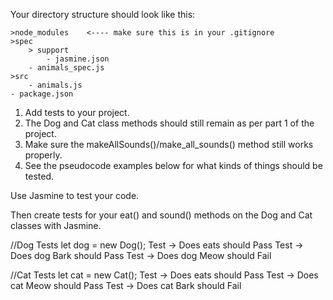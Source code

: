Your directory structure should look like this:

    >node_modules    <---- make sure this is in your .gitignore
    >spec
        > support
            - jasmine.json
        - animals_spec.js
    >src
        - animals.js
    - package.json


1. Add tests to your project.
2. The Dog and Cat class methods should still remain as per part 1 of the project.
3. Make sure the makeAllSounds()/make_all_sounds() method still works properly.
4. See the pseudocode examples below for what kinds of things should be tested.

Use Jasmine to test your code.

Then create tests for your eat() and sound() methods on the Dog and Cat classes with Jasmine.



//Dog Tests
let dog = new Dog();
Test -> Does <dog name> eats should Pass
Test -> Does dog Bark should Pass
Test -> Does dog Meow should Fail

//Cat Tests
let cat = new Cat();
Test -> Does <cat name> eats should Pass
Test -> Does cat Meow should Pass
Test -> Does cat Bark should Fail